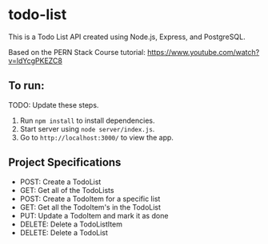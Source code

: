 # todo-list

This is a Todo List API created using Node.js, Express, and PostgreSQL.

Based on the PERN Stack Course tutorial:
https://www.youtube.com/watch?v=ldYcgPKEZC8

## To run: 
TODO: Update these steps. 
1. Run ```npm install``` to install dependencies.
2. Start server using ```node server/index.js```.
3. Go to ```http://localhost:3000/``` to view the app.

## Project Specifications
- POST: Create a TodoList
- GET: Get all of the TodoLists
- POST: Create a TodoItem for a specific list
- GET: Get all the TodoItem's in the TodoList
- PUT:    Update a TodoItem and mark it as done
- DELETE: Delete a TodoListItem
- DELETE: Delete a TodoList

